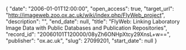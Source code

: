 {
  "date": "2006-01-01T12:00:00", 
  "open_access": true, 
  "target_url": "http://imageweb.zoo.ox.ac.uk/wiki/index.php/FlyWeb_project", 
  "description": "", 
  "end_date": null, 
  "title": "FlyWeb: Linking Laboratory Image Data with Public Databases and Publication Repositories", 
  "record_id": "20060101T120000/08yZh6ONHpXtcy29XnsL+w==", 
  "publisher": "ox.ac.uk", 
  "slug": 27099201, 
  "start_date": null
}

